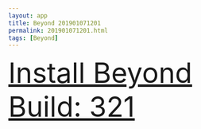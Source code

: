 ```yaml
---
layout: app
title: Beyond 201901071201
permalink: 201901071201.html
tags: [Beyond]
---
```

<div class="pure-g">
    <div class="pure-u-1-1" style="font-size: 4em">
        <a class="pure-button-primary" href="itms-services://?action=download-manifest&url=https%3A%2F%2Flitsungyisigono.github.io%2FTestScript%2Fmanifests%2F201901071201.plist"><i class="fa fa-download" aria-hidden="true"></i>Install Beyond Build: 321</a>
    </div>
</div>